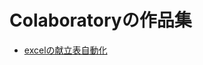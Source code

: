 # Colaboratoryの作品集

- [excelの献立表自動化](https://github.com/oYasuiHaruki/Colaboratory/blob/main/%E7%8C%AE%E7%AB%8B%E8%87%AA%E5%8B%95%E5%8C%96.ipynb)
